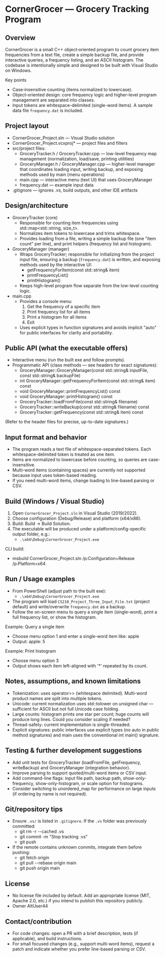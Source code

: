 # CornerGrocer — Grocery Tracking Program


## Overview
CornerGrocer is a small C++ object‑oriented program to count grocery item frequencies from a text file, 
create a simple backup file, and provide interactive queries, a frequency listing, and an ASCII histogram. 
The codebase is intentionally simple and designed to be built with Visual Studio on Windows.

Key points
- Case‑insensitive counting (items normalized to lowercase).
- Object-oriented design: core frequency logic and higher-level program management are separated into classes.
- Input tokens are whitespace-delimited (single-word items). A sample data file `frequency.dat` is included.

## Project layout
- CornerGrocer_Project.sln — Visual Studio solution
- CornerGrocer_Project.vcxproj* — project files and filters
- src/project files:
  - GroceryTracker.h / GroceryTracker.cpp — low-level frequency map management (normalization, load/save, printing utilities)
  - GroceryManager.h / GroceryManager.cpp — higher-level manager that coordinates loading input, writing backup, and exposing methods used by main (menu operations)
  - main.cpp — interactive menu (text UI) that uses GroceryManager
  - frequency.dat — example input data
- .gitignore — ignores .vs, build outputs, and other IDE artifacts

## Design/architecture
- GroceryTracker (core)
  - Responsible for counting item frequencies using std::map<std::string, size_t>.
  - Normalizes item tokens to lowercase and trims whitespace.
  - Provides loading from a file, writing a simple backup file (one "item count" per line), and print helpers (frequency list and histogram).
- GroceryManager (manager)
  - Wraps GroceryTracker; responsible for initializing from the project input file, ensuring a backup (`frequency.dat`) is written, and exposing methods used by the interactive UI:
    - getFrequencyForItem(const std::string& item)
    - printFrequencyList()
    - printHistogram()
  - Keeps high-level program flow separate from the low-level counting logic.
- main.cpp
  - Provides a console menu:
    1) Get the frequency of a specific item
    2) Print frequency list for all items
    3) Print a histogram for all items
    4) Exit
  - Uses explicit types in function signatures and avoids implicit "auto" for public interfaces for clarity and portability.

## Public API (what the executable offers)
- Interactive menu (run the built exe and follow prompts).
- Programmatic API (class methods — see headers for exact signatures):
  - GroceryManager::GroceryManager(const std::string& inputFile, const std::string& backupFile)
  - int GroceryManager::getFrequencyForItem(const std::string& item) const
  - void GroceryManager::printFrequencyList() const
  - void GroceryManager::printHistogram() const
  - GroceryTracker::loadFromFile(const std::string& filename)
  - GroceryTracker::writeBackup(const std::string& filename) const
  - GroceryTracker::getFrequency(const std::string& item) const

(Refer to the header files for precise, up-to-date signatures.)

## Input format and behavior
- The program reads a text file of whitespace-separated tokens. Each whitespace-delimited token is treated as one item.
- Items are normalized to lowercase before counting, so queries are case-insensitive.
- Multi-word items (containing spaces) are currently not supported because input uses token-based reading.
- If you need multi-word items, change loading to line-based parsing or CSV.

## Build (Windows / Visual Studio)
1. Open `CornerGrocer_Project.sln` in Visual Studio (2019/2022).
2. Choose configuration (Debug/Release) and platform (x64/x86).
3. Build: Build → Build Solution.
4. The executable will be produced under a platform/config-specific output folder, e.g.:
   - `.\x64\Debug\CornerGrocer_Project.exe`

CLI build:
- msbuild CornerGrocer_Project.sln /p:Configuration=Release /p:Platform=x64

## Run / Usage examples
- From PowerShell (adjust path to the built exe):
  - `.\x64\Debug\CornerGrocer_Project.exe`
- The program will load `CS210_Project_Three_Input_File.txt` (project default) and write/overwrite `frequency.dat` as a backup.
- Follow the on-screen menu to query a single item (single-word), print a full frequency list, or show the histogram.

Example: Query a single item
- Choose menu option 1 and enter a single-word item like: apple
- Output: apple: 5

Example: Print histogram
- Choose menu option 3
- Output shows each item left-aligned with '*' repeated by its count.

## Notes, assumptions, and known limitations
- Tokenization: uses operator>> (whitespace delimited). Multi-word product names are split into multiple tokens.
- Unicode: current normalization uses std::tolower on unsigned char — sufficient for ASCII but not full Unicode case folding.
- Large counts: histogram prints one star per count; huge counts will produce long lines. Could you consider scaling if needed?
- Thread-safety: current implementation is single-threaded.
- Explicit signatures: public interfaces use explicit types (no auto in public method signatures) and main uses the conventional int main() signature.

## Testing & further development suggestions
- Add unit tests for GroceryTracker (loadFromFile, getFrequency, writeBackup) and GroceryManager (integration behavior).
- Improve parsing to support quoted/multi-word items or CSV input.
- Add command-line flags: input file path, backup path, show-only-frequency, show-only-histogram, or scale option for histograms.
- Consider switching to unordered_map for performance on large inputs (if ordering by name is not required).

## Git/repository tips
- Ensure `.vs/` is listed in `.gitignore`. If the `.vs` folder was previously committed:
  - git rm -r --cached .vs
  - git commit -m "Stop tracking .vs"
  - git push
- If the remote contains unknown commits, integrate them before pushing:
  - git fetch origin
  - git pull --rebase origin main
  - git push origin main

## License
- No license file included by default. Add an appropriate license (MIT, Apache 2.0, etc.) if you intend to publish this repository publicly.
- Owner AltUser44

## Contact/contribution
- For code changes: open a PR with a brief description, tests (if applicable), and build instructions.
- For small focused changes (e.g., support multi-word items), request a patch and indicate whether you prefer line-based parsing or CSV.
